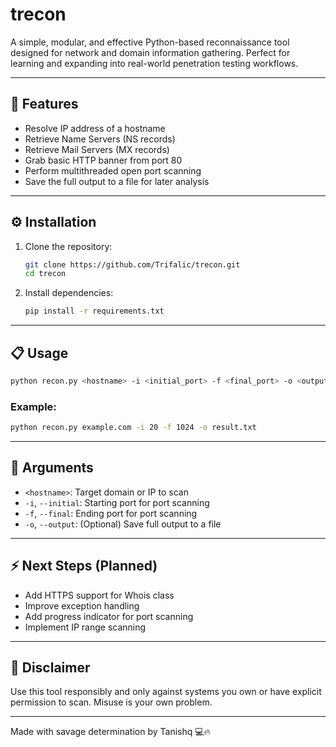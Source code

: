 # trecon

A simple, modular, and effective Python-based reconnaissance tool designed for network and domain information gathering. Perfect for learning and expanding into real-world penetration testing workflows.

---

## 🚀 Features

* Resolve IP address of a hostname
* Retrieve Name Servers (NS records)
* Retrieve Mail Servers (MX records)
* Grab basic HTTP banner from port 80
* Perform multithreaded open port scanning
* Save the full output to a file for later analysis

---

## ⚙️ Installation

1. Clone the repository:

   ```bash
   git clone https://github.com/Trifalic/trecon.git
   cd trecon
   ```

2. Install dependencies:

   ```bash
   pip install -r requirements.txt
   ```

---

## 📋 Usage

```bash
python recon.py <hostname> -i <initial_port> -f <final_port> -o <output_file>
```

### Example:

```bash
python recon.py example.com -i 20 -f 1024 -o result.txt
```

---

## 🎯 Arguments

* `<hostname>`: Target domain or IP to scan
* `-i`, `--initial`: Starting port for port scanning
* `-f`, `--final`: Ending port for port scanning
* `-o`, `--output`: (Optional) Save full output to a file

---

## ⚡ Next Steps (Planned)

* Add HTTPS support for Whois class
* Improve exception handling
* Add progress indicator for port scanning
* Implement IP range scanning

---

## 🚨 Disclaimer

Use this tool responsibly and only against systems you own or have explicit permission to scan. Misuse is your own problem.

---

Made with savage determination by Tanishq 💻🔥
